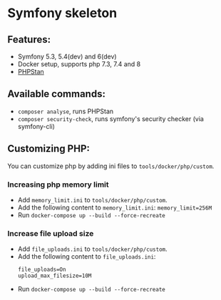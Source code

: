 # Symfony skeleton

## Features:
- Symfony 5.3, 5.4(dev) and 6(dev)
- Docker setup, supports php 7.3, 7.4 and 8
- [PHPStan](https://phpstan.org/)

## Available commands:
- `composer analyse`, runs PHPStan
- `composer security-check`, runs symfony's security checker (via symfony-cli)

## Customizing PHP:  
You can customize php by adding ini files to `tools/docker/php/custom`.  

### Increasing php memory limit
- Add `memory_limit.ini` to `tools/docker/php/custom`.  
- Add the following content to `memory_limit.ini`: `memory_limit=256M`
- Run `docker-compose up --build --force-recreate`

### Increase file upload size
- Add `file_uploads.ini` to `tools/docker/php/custom`.
- Add the following content to `file_uploads.ini`:   
  ```
  file_uploads=On
  upload_max_filesize=10M
  ```
- Run `docker-compose up --build --force-recreate`
